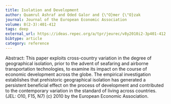 ```yaml
---
title: Isolation and Development
author: Quamrul Ashraf and Oded Galor and {\"O}mer {\"O}zak
journal: Journal of the European Economic Association
volume: 8(2-3):401-412
tags: deep
external_url: https://ideas.repec.org/a/tpr/jeurec/v8y2010i2-3p401-412.html
bibtype: article
category: reference
---
```

Abstract:  This paper exploits cross-country variation in the degree of geographical isolation, prior to the advent of seafaring and airborne transportation technologies, to examine its impact on the course of economic development across the globe. The empirical investigation establishes that prehistoric geographical isolation has generated a persistent beneficial effect on the process of development and contributed to the contemporary variation in the standard of living across countries. (JEL: O10, F15, N7) (c) 2010 by the European Economic Association.
